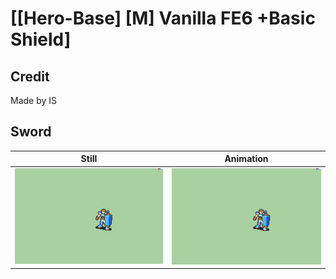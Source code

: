 # [\[Hero-Base\] \[M\] Vanilla FE6 +Basic Shield]

## Credit

Made by IS

## Sword

| Still | Animation |
| :---: | :-------: |
| ![Sword still](./Sword_000.png) | ![Sword animation](./Sword.gif) |
